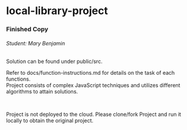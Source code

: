 # local-library-project
### Finished Copy
###### Student: Mary Benjamin

<p>Solution can be found under public/src. </p>
<p>Refer to docs/function-instructions.md for details on the task of each functions. 

  <br>
  Project consists of complex JavaScript techniques and utilizes different algorithms to attain solutions.
</p>
<br>
<p> Project is not deployed to the cloud. Please clone/fork Project and run it locally to obtain the original project. </p>
